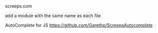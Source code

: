 screeps.com

add a module with the same name as each file

AutoComplete for JS
https://github.com/Garethp/ScreepsAutocomplete